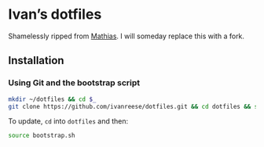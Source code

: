 # Ivan’s dotfiles
Shamelessly ripped from [Mathias](https://github.com/mathiasbynens/dotfiles). I will someday replace this with a fork.

## Installation

### Using Git and the bootstrap script

```bash
mkdir ~/dotfiles && cd $_
git clone https://github.com/ivanreese/dotfiles.git && cd dotfiles && source bootstrap.sh
```

To update, `cd` into `dotfiles` and then:

```bash
source bootstrap.sh
```